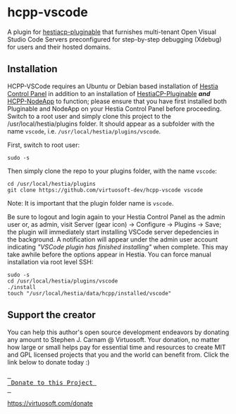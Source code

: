 # hcpp-vscode
A plugin for [hestiacp-pluginable](https://github.com/virtuosoft-dev/hestiacp-pluginable) that furnishes multi-tenant Open Visual Studio Code Servers preconfigured for step-by-step debugging (Xdebug) for users and their hosted domains. 

## Installation
HCPP-VSCode requires an Ubuntu or Debian based installation of [Hestia Control Panel](https://hestiacp.com) in addition to an installation of [HestiaCP-Pluginable](https://github.com/virtuosoft-dev/hestiacp-pluginable) ***and*** [HCPP-NodeApp](https://github.com/virtuosoft-dev/hcpp-nodeapp) to function; please ensure that you have first installed both Pluginable and NodeApp on your Hestia Control Panel before proceeding. Switch to a root user and simply clone this project to the /usr/local/hestia/plugins folder. It should appear as a subfolder with the name `vscode`, i.e. `/usr/local/hestia/plugins/vscode`.

First, switch to root user:
```
sudo -s
```

Then simply clone the repo to your plugins folder, with the name `vscode`:

```
cd /usr/local/hestia/plugins
git clone https://github.com/virtuosoft-dev/hcpp-vscode vscode
```

Note: It is important that the plugin folder name is `vscode`.

Be sure to logout and login again to your Hestia Control Panel as the admin user or, as admin, visit Server (gear icon) -> Configure -> Plugins -> Save; the plugin will immediately start installing VSCode server depedencies in the background. A notification will appear under the admin user account indicating *"VSCode plugin has finished installing"* when complete. This may take awhile before the options appear in Hestia. You can force manual installation via root level SSH:

```
sudo -s
cd /usr/local/hestia/plugins/vscode
./install
touch "/usr/local/hestia/data/hcpp/installed/vscode"
```


## Support the creator
You can help this author's open source development endeavors by donating any amount to Stephen J. Carnam @ Virtuosoft. Your donation, no matter how large or small helps pay for essential time and resources to create MIT and GPL licensed projects that you and the world can benefit from. Click the link below to donate today :)
<div>
         

[<kbd> <br> Donate to this Project <br> </kbd>][KBD]


</div>


<!---------------------------------------------------------------------------->

[KBD]: https://virtuosoft.com/donate

https://virtuosoft.com/donate
